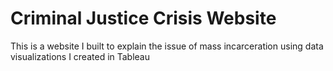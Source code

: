 # Criminal Justice Crisis Website
 This is a website I built to explain the issue of mass incarceration using data visualizations I created in Tableau
